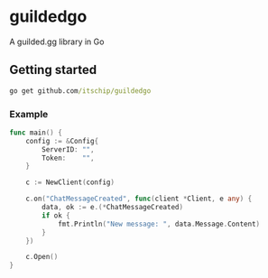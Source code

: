 # guildedgo

A guilded.gg library in Go

## Getting started

```cmd
go get github.com/itschip/guildedgo
```

### Example

```go
func main() {
	config := &Config{
		ServerID: "",
		Token:    "",
	}

	c := NewClient(config)

	c.on("ChatMessageCreated", func(client *Client, e any) {
		data, ok := e.(*ChatMessageCreated)
		if ok {
			fmt.Println("New message: ", data.Message.Content)
		}
	})

	c.Open()
}
```
